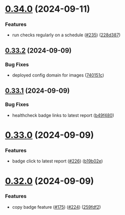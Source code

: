 # [0.34.0](https://github.com/EddieHubCommunity/HealthCheck/compare/v0.33.2...v0.34.0) (2024-09-11)


### Features

* run checks regularly on a schedule ([#235](https://github.com/EddieHubCommunity/HealthCheck/issues/235)) ([228d387](https://github.com/EddieHubCommunity/HealthCheck/commit/228d38729b2596e2c1d57c871bacce6e34ff1c54))



## [0.33.2](https://github.com/EddieHubCommunity/HealthCheck/compare/v0.33.1...v0.33.2) (2024-09-09)


### Bug Fixes

* deployed config domain for images ([740151c](https://github.com/EddieHubCommunity/HealthCheck/commit/740151c5fafee69161710a2a7e78bc2a1fea7c34))



## [0.33.1](https://github.com/EddieHubCommunity/HealthCheck/compare/v0.33.0...v0.33.1) (2024-09-09)


### Bug Fixes

* healthcheck badge links to latest report ([b49f480](https://github.com/EddieHubCommunity/HealthCheck/commit/b49f48018585e506fb257583de2371ec3f0835a3))



# [0.33.0](https://github.com/EddieHubCommunity/HealthCheck/compare/v0.32.0...v0.33.0) (2024-09-09)


### Features

* badge click to latest report ([#226](https://github.com/EddieHubCommunity/HealthCheck/issues/226)) ([b19b02e](https://github.com/EddieHubCommunity/HealthCheck/commit/b19b02e09752617a4a241750e3000d78eeee79b4))



# [0.32.0](https://github.com/EddieHubCommunity/HealthCheck/compare/v0.31.13...v0.32.0) (2024-09-09)


### Features

* copy badge feature ([#175](https://github.com/EddieHubCommunity/HealthCheck/issues/175)) ([#224](https://github.com/EddieHubCommunity/HealthCheck/issues/224)) ([259fdf2](https://github.com/EddieHubCommunity/HealthCheck/commit/259fdf2109b0e92d6c27c4505c21c7262b3078e2))



